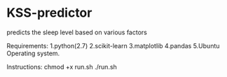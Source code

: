 # KSS-predictor
predicts the sleep level based on various factors


Requirements:
1.python(2.7)
2.scikit-learn
3.matplotlib
4.pandas
5.Ubuntu Operating system.

Instructions:
chmod +x run.sh
./run.sh
